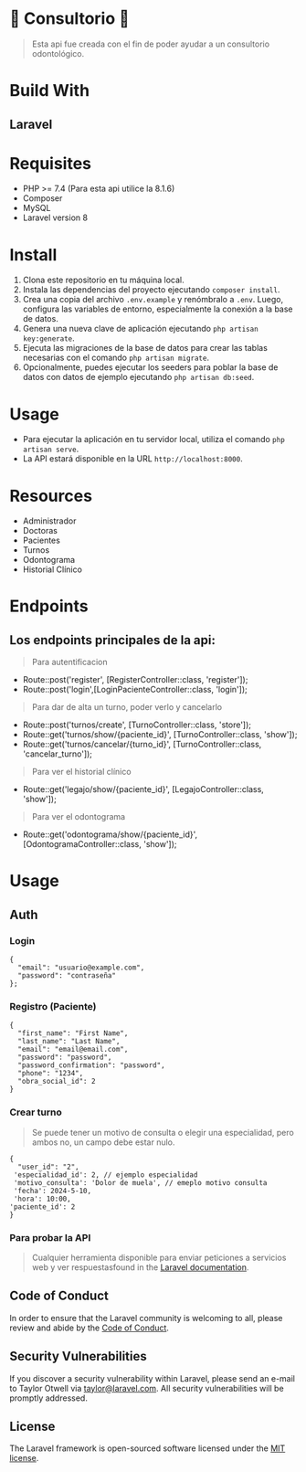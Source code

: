  # 🦷 Consultorio 🦷

> Esta api fue creada con el fin de poder ayudar a un consultorio odontológico.

# Build With
## Laravel

# Requisites
- PHP >= 7.4 (Para esta api utilice la 8.1.6)
- Composer
- MySQL
- Laravel version 8

# Install
1. Clona este repositorio en tu máquina local.
2. Instala las dependencias del proyecto ejecutando `composer install`.
3. Crea una copia del archivo `.env.example` y renómbralo a `.env`. Luego, configura las variables de entorno, especialmente la conexión a la base de datos.
4. Genera una nueva clave de aplicación ejecutando `php artisan key:generate`.
5. Ejecuta las migraciones de la base de datos para crear las tablas necesarias con el comando `php artisan migrate`.
6. Opcionalmente, puedes ejecutar los seeders para poblar la base de datos con datos de ejemplo ejecutando `php artisan db:seed`.


# Usage
- Para ejecutar la aplicación en tu servidor local, utiliza el comando `php artisan serve`.
- La API estará disponible en la URL `http://localhost:8000`.

# Resources
- Administrador
- Doctoras
- Pacientes
- Turnos
- Odontograma
- Historial Clínico
  

# Endpoints
## Los endpoints principales de la api:
> Para autentificacion
- Route::post('register', [RegisterController::class, 'register']);
- Route::post('login',[LoginPacienteController::class, 'login']);


> Para dar de alta un turno, poder verlo y cancelarlo
- Route::post('turnos/create', [TurnoController::class, 'store']);
- Route::get('turnos/show/{paciente_id}', [TurnoController::class, 'show']);
- Route::get('turnos/cancelar/{turno_id}', [TurnoController::class, 'cancelar_turno']);

> Para ver el historial clínico
-  Route::get('legajo/show/{paciente_id}', [LegajoController::class, 'show']);

> Para ver el odontograma
-  Route::get('odontograma/show/{paciente_id}', [OdontogramaController::class, 'show']);


# Usage
## Auth
### Login
```
{
  "email": "usuario@example.com",
  "password": "contraseña"
};
```
### Registro (Paciente)
```
{
  "first_name": "First Name",
  "last_name": "Last Name",
  "email": "email@email.com",
  "password": "password",
  "password_confirmation": "password",
  "phone": "1234",
  "obra_social_id": 2
}
```
### Crear turno
> Se puede tener un motivo de consulta o elegir una especialidad, pero ambos no, un campo debe estar nulo.
```
{
  "user_id": "2",
 'especialidad_id': 2, // ejemplo especialidad
 'motivo_consulta': 'Dolor de muela', // emeplo motivo consulta
 'fecha': 2024-5-10,
 'hora': 10:00,
'paciente_id': 2
}
```
### Para probar la API
> Cualquier herramienta disponible para enviar peticiones a servicios web y ver respuestasfound in the [Laravel documentation](https://laravel.com/docs/contributions).

## Code of Conduct

In order to ensure that the Laravel community is welcoming to all, please review and abide by the [Code of Conduct](https://laravel.com/docs/contributions#code-of-conduct).

## Security Vulnerabilities

If you discover a security vulnerability within Laravel, please send an e-mail to Taylor Otwell via [taylor@laravel.com](mailto:taylor@laravel.com). All security vulnerabilities will be promptly addressed.

## License

The Laravel framework is open-sourced software licensed under the [MIT license](https://opensource.org/licenses/MIT).
